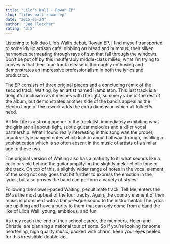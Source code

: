 ```yaml
---
title: "Lilo's Wall - Rowan EP"
slug: "lilos-wall-rowan-ep"
date: "2015-05-24"
author: "Jed Fletcher"
rating: "3.5"
---
```


Listening to folk duo Lilo’s Wall’s debut, Rowan EP, I find myself transported to some idyllic artisan café: nibbling on bread and hummus, their silken harmonies permeating through rays of sun that fall through the windows. Don’t be put off by this insufferably middle-class milieu, what I’m trying to convey is that their four-track release is thoroughly enthusing and demonstrates an impressive professionalism in both the lyrics and production.

The EP consists of three original pieces and a concluding remix of the second track, Waiting, by an artist named Hambleton. This last track is a delightful inclusion as it meshes with the light, summery vibe of the rest of the album, but demonstrates another side of the band’s appeal as the Electro tinge of the rework adds the extra dimension which all folk EPs need.

All My Life is a strong opener to the track list, immediately exhibiting what the girls are all about: tight, subtle guitar melodies and a killer vocal partnership. What I found really interesting in this song was the proper, country-style panged notes which kick in about halfway through, instilling a sophistication which is so often absent in the music of artists of a similar age to these two.

The original version of Waiting also has a maturity to it; what sounds like a cello or viola behind the guitar amplifying the slightly melancholic tone of the track. On top of this, a slightly wider range of notes in the vocal element of the song not only goes that bit further to express the emotion in the lyrics, but also proves the band can perform a variety of styles.

Following the slower-paced Waiting, penultimate track, Tell Me, enters the EP as the most upbeat of the four tracks. Again, the country element of their music is prominent with a banjo-esque sound to the instrumental. The lyrics are uplifting and have a purity to them that can only come from a band the like of Lilo’s Wall: young, ambitious, and fun.

As they reach the end of their school career, the members, Helen and Christie, are planning a national tour of sorts. So if you’re looking for some heartening, high quality music, packed with charm, keep your eyes peeled for this irresistible double-act.
